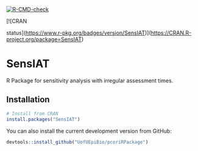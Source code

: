 
[![R-CMD-check](https://github.com/UofUEpi/pcoriRpackage/actions/workflows/r.yml/badge.svg)](https://github.com/UofUEpi/pcoriRpackage/actions/workflows/r.yml)
<!-- badges: start --> [![CRAN
status](https://www.r-pkg.org/badges/version/SensIAT)](https://CRAN.R-project.org/package=SensIAT)
<!-- badges: end -->

# SensIAT

R Package for sensitivity analysis with irregular assessment times.

## Installation

``` r
# Install from CRAN
install.packages("SensIAT")
```

You can also install the current development version from GitHub:

``` r
devtools::install_github("UofUEpiBio/pcoriRPackage")
```
